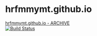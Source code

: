 # hrfmmymt.github.io

[hrfmmymt.github.io - ARCHIVE](http://hrfmmymt.tumblr.com/post/117154795827/hrfmmymtgithubio)  
[![Build Status](https://travis-ci.org/hrfmmymt/hrfmmymt.github.io.svg?branch=master)](https://travis-ci.org/hrfmmymt/hrfmmymt.github.io)
